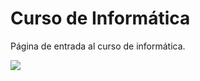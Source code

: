 # Curso de Informática

Página de entrada al curso de informática.

![](assets/newton_sketch.png)

```{tableofcontents}

```
